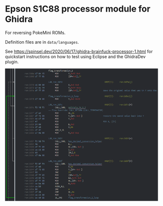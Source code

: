# Epson S1C88 processor module for Ghidra

For reversing PokeMini ROMs.

Definition files are in `data/languages`.

See https://spinsel.dev/2020/06/17/ghidra-brainfuck-processor-1.html for quickstart instructions on how to test using Eclipse and the GhidraDev plugin.

![Screenshot of disassembly](s1c88-disassembly.png)

